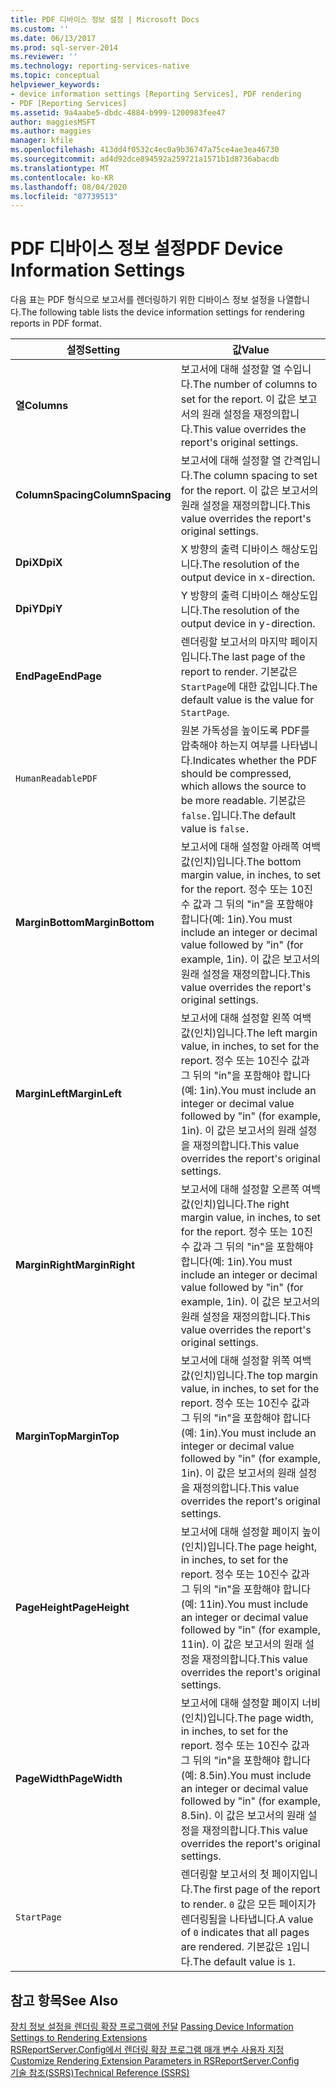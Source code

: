 ```yaml
---
title: PDF 디바이스 정보 설정 | Microsoft Docs
ms.custom: ''
ms.date: 06/13/2017
ms.prod: sql-server-2014
ms.reviewer: ''
ms.technology: reporting-services-native
ms.topic: conceptual
helpviewer_keywords:
- device information settings [Reporting Services], PDF rendering
- PDF [Reporting Services]
ms.assetid: 9a4aabe5-dbdc-4884-b999-1200983fee47
author: maggiesMSFT
ms.author: maggies
manager: kfile
ms.openlocfilehash: 413dd4f0532c4ec0a9b36747a75ce4ae3ea46730
ms.sourcegitcommit: ad4d92dce894592a259721a1571b1d8736abacdb
ms.translationtype: MT
ms.contentlocale: ko-KR
ms.lasthandoff: 08/04/2020
ms.locfileid: "87739513"
---
```

# <a name="pdf-device-information-settings"></a><span data-ttu-id="b5981-102">PDF 디바이스 정보 설정</span><span class="sxs-lookup"><span data-stu-id="b5981-102">PDF Device Information Settings</span></span>
  <span data-ttu-id="b5981-103">다음 표는 PDF 형식으로 보고서를 렌더링하기 위한 디바이스 정보 설정을 나열합니다.</span><span class="sxs-lookup"><span data-stu-id="b5981-103">The following table lists the device information settings for rendering reports in PDF format.</span></span>  
  
|<span data-ttu-id="b5981-104">설정</span><span class="sxs-lookup"><span data-stu-id="b5981-104">Setting</span></span>|<span data-ttu-id="b5981-105">값</span><span class="sxs-lookup"><span data-stu-id="b5981-105">Value</span></span>|  
|-------------|-----------|  
|<span data-ttu-id="b5981-106">**열**</span><span class="sxs-lookup"><span data-stu-id="b5981-106">**Columns**</span></span>|<span data-ttu-id="b5981-107">보고서에 대해 설정할 열 수입니다.</span><span class="sxs-lookup"><span data-stu-id="b5981-107">The number of columns to set for the report.</span></span> <span data-ttu-id="b5981-108">이 값은 보고서의 원래 설정을 재정의합니다.</span><span class="sxs-lookup"><span data-stu-id="b5981-108">This value overrides the report's original settings.</span></span>|  
|<span data-ttu-id="b5981-109">**ColumnSpacing**</span><span class="sxs-lookup"><span data-stu-id="b5981-109">**ColumnSpacing**</span></span>|<span data-ttu-id="b5981-110">보고서에 대해 설정할 열 간격입니다.</span><span class="sxs-lookup"><span data-stu-id="b5981-110">The column spacing to set for the report.</span></span> <span data-ttu-id="b5981-111">이 값은 보고서의 원래 설정을 재정의합니다.</span><span class="sxs-lookup"><span data-stu-id="b5981-111">This value overrides the report's original settings.</span></span>|  
|<span data-ttu-id="b5981-112">**DpiX**</span><span class="sxs-lookup"><span data-stu-id="b5981-112">**DpiX**</span></span>|<span data-ttu-id="b5981-113">X 방향의 출력 디바이스 해상도입니다.</span><span class="sxs-lookup"><span data-stu-id="b5981-113">The resolution of the output device in x-direction.</span></span>|  
|<span data-ttu-id="b5981-114">**DpiY**</span><span class="sxs-lookup"><span data-stu-id="b5981-114">**DpiY**</span></span>|<span data-ttu-id="b5981-115">Y 방향의 출력 디바이스 해상도입니다.</span><span class="sxs-lookup"><span data-stu-id="b5981-115">The resolution of the output device in y-direction.</span></span>|  
|<span data-ttu-id="b5981-116">**EndPage**</span><span class="sxs-lookup"><span data-stu-id="b5981-116">**EndPage**</span></span>|<span data-ttu-id="b5981-117">렌더링할 보고서의 마지막 페이지입니다.</span><span class="sxs-lookup"><span data-stu-id="b5981-117">The last page of the report to render.</span></span> <span data-ttu-id="b5981-118">기본값은 `StartPage`에 대한 값입니다.</span><span class="sxs-lookup"><span data-stu-id="b5981-118">The default value is the value for `StartPage`.</span></span>|  
|`HumanReadablePDF`|<span data-ttu-id="b5981-119">원본 가독성을 높이도록 PDF를 압축해야 하는지 여부를 나타냅니다.</span><span class="sxs-lookup"><span data-stu-id="b5981-119">Indicates whether the PDF should be compressed, which allows the source to be more readable.</span></span> <span data-ttu-id="b5981-120">기본값은 `false.`입니다.</span><span class="sxs-lookup"><span data-stu-id="b5981-120">The default value is `false.`</span></span>|  
|<span data-ttu-id="b5981-121">**MarginBottom**</span><span class="sxs-lookup"><span data-stu-id="b5981-121">**MarginBottom**</span></span>|<span data-ttu-id="b5981-122">보고서에 대해 설정할 아래쪽 여백 값(인치)입니다.</span><span class="sxs-lookup"><span data-stu-id="b5981-122">The bottom margin value, in inches, to set for the report.</span></span> <span data-ttu-id="b5981-123">정수 또는 10진수 값과 그 뒤의 "in"을 포함해야 합니다(예: 1in).</span><span class="sxs-lookup"><span data-stu-id="b5981-123">You must include an integer or decimal value followed by "in" (for example, 1in).</span></span> <span data-ttu-id="b5981-124">이 값은 보고서의 원래 설정을 재정의합니다.</span><span class="sxs-lookup"><span data-stu-id="b5981-124">This value overrides the report's original settings.</span></span>|  
|<span data-ttu-id="b5981-125">**MarginLeft**</span><span class="sxs-lookup"><span data-stu-id="b5981-125">**MarginLeft**</span></span>|<span data-ttu-id="b5981-126">보고서에 대해 설정할 왼쪽 여백 값(인치)입니다.</span><span class="sxs-lookup"><span data-stu-id="b5981-126">The left margin value, in inches, to set for the report.</span></span> <span data-ttu-id="b5981-127">정수 또는 10진수 값과 그 뒤의 "in"을 포함해야 합니다(예: 1in).</span><span class="sxs-lookup"><span data-stu-id="b5981-127">You must include an integer or decimal value followed by "in" (for example, 1in).</span></span> <span data-ttu-id="b5981-128">이 값은 보고서의 원래 설정을 재정의합니다.</span><span class="sxs-lookup"><span data-stu-id="b5981-128">This value overrides the report's original settings.</span></span>|  
|<span data-ttu-id="b5981-129">**MarginRight**</span><span class="sxs-lookup"><span data-stu-id="b5981-129">**MarginRight**</span></span>|<span data-ttu-id="b5981-130">보고서에 대해 설정할 오른쪽 여백 값(인치)입니다.</span><span class="sxs-lookup"><span data-stu-id="b5981-130">The right margin value, in inches, to set for the report.</span></span> <span data-ttu-id="b5981-131">정수 또는 10진수 값과 그 뒤의 "in"을 포함해야 합니다(예: 1in).</span><span class="sxs-lookup"><span data-stu-id="b5981-131">You must include an integer or decimal value followed by "in" (for example, 1in).</span></span> <span data-ttu-id="b5981-132">이 값은 보고서의 원래 설정을 재정의합니다.</span><span class="sxs-lookup"><span data-stu-id="b5981-132">This value overrides the report's original settings.</span></span>|  
|<span data-ttu-id="b5981-133">**MarginTop**</span><span class="sxs-lookup"><span data-stu-id="b5981-133">**MarginTop**</span></span>|<span data-ttu-id="b5981-134">보고서에 대해 설정할 위쪽 여백 값(인치)입니다.</span><span class="sxs-lookup"><span data-stu-id="b5981-134">The top margin value, in inches, to set for the report.</span></span> <span data-ttu-id="b5981-135">정수 또는 10진수 값과 그 뒤의 "in"을 포함해야 합니다(예: 1in).</span><span class="sxs-lookup"><span data-stu-id="b5981-135">You must include an integer or decimal value followed by "in" (for example, 1in).</span></span> <span data-ttu-id="b5981-136">이 값은 보고서의 원래 설정을 재정의합니다.</span><span class="sxs-lookup"><span data-stu-id="b5981-136">This value overrides the report's original settings.</span></span>|  
|<span data-ttu-id="b5981-137">**PageHeight**</span><span class="sxs-lookup"><span data-stu-id="b5981-137">**PageHeight**</span></span>|<span data-ttu-id="b5981-138">보고서에 대해 설정할 페이지 높이(인치)입니다.</span><span class="sxs-lookup"><span data-stu-id="b5981-138">The page height, in inches, to set for the report.</span></span> <span data-ttu-id="b5981-139">정수 또는 10진수 값과 그 뒤의 "in"을 포함해야 합니다(예: 11in).</span><span class="sxs-lookup"><span data-stu-id="b5981-139">You must include an integer or decimal value followed by "in" (for example, 11in).</span></span> <span data-ttu-id="b5981-140">이 값은 보고서의 원래 설정을 재정의합니다.</span><span class="sxs-lookup"><span data-stu-id="b5981-140">This value overrides the report's original settings.</span></span>|  
|<span data-ttu-id="b5981-141">**PageWidth**</span><span class="sxs-lookup"><span data-stu-id="b5981-141">**PageWidth**</span></span>|<span data-ttu-id="b5981-142">보고서에 대해 설정할 페이지 너비(인치)입니다.</span><span class="sxs-lookup"><span data-stu-id="b5981-142">The page width, in inches, to set for the report.</span></span> <span data-ttu-id="b5981-143">정수 또는 10진수 값과 그 뒤의 "in"을 포함해야 합니다(예: 8.5in).</span><span class="sxs-lookup"><span data-stu-id="b5981-143">You must include an integer or decimal value followed by "in" (for example, 8.5in).</span></span> <span data-ttu-id="b5981-144">이 값은 보고서의 원래 설정을 재정의합니다.</span><span class="sxs-lookup"><span data-stu-id="b5981-144">This value overrides the report's original settings.</span></span>|  
|`StartPage`|<span data-ttu-id="b5981-145">렌더링할 보고서의 첫 페이지입니다.</span><span class="sxs-lookup"><span data-stu-id="b5981-145">The first page of the report to render.</span></span> <span data-ttu-id="b5981-146">`0` 값은 모든 페이지가 렌더링됨을 나타냅니다.</span><span class="sxs-lookup"><span data-stu-id="b5981-146">A value of `0` indicates that all pages are rendered.</span></span> <span data-ttu-id="b5981-147">기본값은 `1`입니다.</span><span class="sxs-lookup"><span data-stu-id="b5981-147">The default value is `1`.</span></span>|  
  
## <a name="see-also"></a><span data-ttu-id="b5981-148">참고 항목</span><span class="sxs-lookup"><span data-stu-id="b5981-148">See Also</span></span>  
 <span data-ttu-id="b5981-149">[장치 정보 설정을 렌더링 확장 프로그램에 전달](report-server-web-service/net-framework/passing-device-information-settings-to-rendering-extensions.md) </span><span class="sxs-lookup"><span data-stu-id="b5981-149">[Passing Device Information Settings to Rendering Extensions](report-server-web-service/net-framework/passing-device-information-settings-to-rendering-extensions.md) </span></span>  
 <span data-ttu-id="b5981-150">[RSReportServer.Config에서 렌더링 확장 프로그램 매개 변수 사용자 지정](customize-rendering-extension-parameters-in-rsreportserver-config.md) </span><span class="sxs-lookup"><span data-stu-id="b5981-150">[Customize Rendering Extension Parameters in RSReportServer.Config](customize-rendering-extension-parameters-in-rsreportserver-config.md) </span></span>  
 [<span data-ttu-id="b5981-151">기술 참조&#40;SSRS&#41;</span><span class="sxs-lookup"><span data-stu-id="b5981-151">Technical Reference &#40;SSRS&#41;</span></span>](../../2014/reporting-services/technical-reference-ssrs.md)  
  
  
